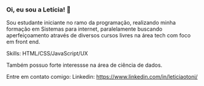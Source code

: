 ### Oi, eu sou a Letícia! 👋
Sou estudante iniciante no ramo da programação, realizando minha formação em Sistemas para internet, 
paralelamente buscando aperfeiçoamento através de diversos cursos livres na área tech com foco em front end.

Skills:
HTML/CSS/JavaScript/UX 

Também possuo forte interessse na área de ciência de dados.

Entre em contato comigo:
Linkedin: https://www.linkedin.com/in/leticiaotoni/

<!---
leticiaotoni/leticiaotoni is a ✨ special ✨ repository because its `README.md` (this file) appears on your GitHub profile.
You can click the Preview link to take a look at your changes.
--->
